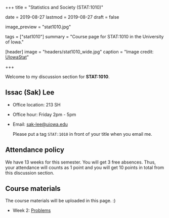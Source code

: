 +++
title = "Statistics and Society (STAT:1010)"

date = 2019-08-27
lastmod = 2019-08-27
draft = false

image_preview = "stat1010.jpg"

tags = ["stat1010"]
summary = "Course page for STAT:1010 in the University of Iowa."

[header]
image = "headers/stat1010_wide.jpg"
caption = "Image credit: [UIowaStat](https://stat.uiowa.edu/)"

+++

Welcome to my discussion section for **STAT:1010**.

## Issac (Sak) Lee

- Office location: 213 SH
- Office hour: Friday 2pm - 5pm
- Email: sak-lee@uiowa.edu
    
    Please put a tag `STAT:1010` in front of your title when you email me.

## Attendance policy

We have 13 weeks for this semester. You will get 3 free absences. Thus, your attendance will counts as 1 point and you will get 10 points in total from this discussion section.

## Course materials

The course materials will be uploaded in this page. :)

- Week 2: <a href="https://theissaclee.com/post/stat1010-week2/" target="_self">Problems</a>

